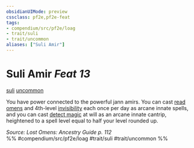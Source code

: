 ```yaml
---
obsidianUIMode: preview
cssclass: pf2e,pf2e-feat
tags:
- compendium/src/pf2e/loag
- trait/suli
- trait/uncommon
aliases: ["Suli Amir"]
---
```

# Suli Amir  *Feat 13*  
[suli](suli-b2.md "Suli Ancestry & Heritage Trait")  [uncommon](uncommon.md "Uncommon Rarity Trait")  


You have power connected to the powerful jann amirs. You can cast [read omens](read-omens.md) and 4th-level [invisibility](Reference/Compendium/Spells/invisibility.md) each once per day as arcane innate spells, and you can cast [detect magic](Reference/Compendium/Spells/detect-magic.md) at will as an arcane innate cantrip, heightened to a spell level equal to half your level rounded up.

*Source: Lost Omens: Ancestry Guide p. 112*  
%% #compendium/src/pf2e/loag #trait/suli #trait/uncommon %%